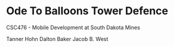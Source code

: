 # Ode To Balloons Tower Defence
CSC476 - Mobile Development at South Dakota Mines

Tanner Hohn
Dalton Baker
Jacob B. West
